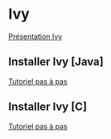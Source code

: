 # Ivy

[Présentation Ivy](./Presentation%20Ivy.pdf) 

## Installer Ivy [Java]

[Tutoriel pas à pas](./Installer%20Ivy%20%5BJava%5D.pdf)  

## Installer Ivy [C]

[Tutoriel pas à pas](./Installer%20Ivy%20%5BC%5D.md) 